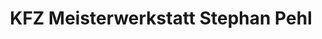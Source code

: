 ---
title: "KFZ Meisterwerkstatt Stephan Pehl"
url: /ayl/kfz-meisterwerkstatt-stephan-pehl/
shop: Autowerkstatt
---